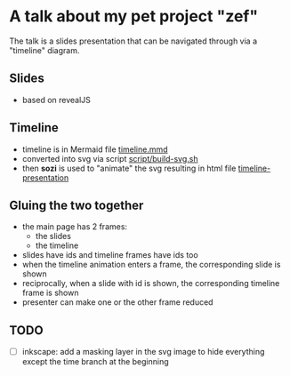 # A talk about my pet project "zef"

The talk is a slides presentation that can be navigated through via a "timeline" diagram.

## Slides
- based on revealJS

## Timeline

- timeline is in Mermaid file [timeline.mmd](./timeline.mmd)
- converted into svg via script [script/build-svg.sh](./script/build-svg.sh)
- then **sozi** is used to "animate" the svg resulting in html file [timeline-presentation](./timeline-presentation)

## Gluing the two together

- the main page has 2 frames:
  - the slides
  - the timeline
- slides have ids and timeline frames have ids too
- when the timeline animation enters a frame, the corresponding slide is shown
- reciprocally, when a slide with id is shown, the corresponding timeline frame is shown
- presenter can make one or the other frame reduced

## TODO
- [ ] inkscape: add a masking layer in the svg image to hide everything except the time branch at the beginning
 